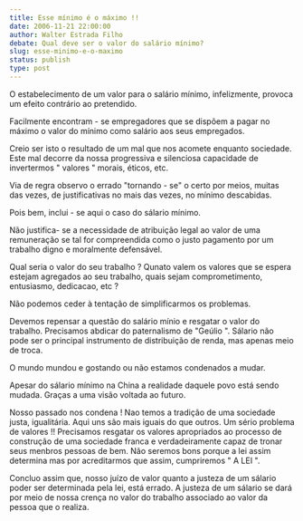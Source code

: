 ```yaml
---
title: Esse mínimo é o máximo !!
date: 2006-11-21 22:00:00
author: Walter Estrada Filho
debate: Qual deve ser o valor do salário mínimo?
slug: esse-minimo-e-o-maximo
status: publish 
type: post
---
```


O estabelecimento de um valor para o salário mínimo, infelizmente, provoca um efeito contrário ao pretendido.  

Facilmente encontram - se empregadores que se dispõem a pagar no máximo o valor do mínimo como salário aos seus empregados.  

Creio ser isto o resultado de um mal que nos acomete enquanto sociedade. Este mal decorre da nossa progressiva e silenciosa capacidade de invertermos " valores " morais, éticos, etc.  

Via de regra observo o errado "tornando - se" o certo por meios, muitas das vezes, de justificativas no mais das vezes, no mínimo descabidas.  

Pois bem, inclui - se aqui o caso do sálario mínimo.  

Não justifica- se a necessidade de atribuição legal ao valor de uma remuneração se tal for compreendida como o justo pagamento por um trabalho digno e moralmente defensável.  

Qual seria o valor do seu trabalho ? Qunato valem os valores que se espera estejam agregados ao seu trabalho, quais sejam comprometimento, entusiasmo, dedicacao, etc ?   

Não podemos ceder à tentação de simplificarmos os problemas.  

Devemos repensar a questão do salário mínio e resgatar o valor do trabalho. Precisamos abdicar do paternalismo de "Geúlio ". Sálario não pode ser o principal instrumento de distribuição de renda, mas apenas meio de troca.  

O mundo mundou e gostando ou não estamos condenados a mudar.  

Apesar do sálario mínimo na China a realidade daquele povo está sendo mudada. Graças a uma visão voltada ao futuro.  

Nosso passado nos condena ! Nao temos a tradição de uma sociedade justa, igualitária. Aqui uns são mais iguais do que outros. Um sério problema de valores !! Precisamos resgatar os valores apropriados ao processo de construção de uma sociedade franca e verdadeiramente capaz de tronar seus menbros pessoas de bem. Não seremos bons porque a lei assim determina mas por acreditarmos que assim, cumpriremos " A LEI ".  

Concluo assim que, nosso juízo de valor quanto a justeza de um sálario poder ser determinada pela lei, está errado. A justeza de um sálario se dará por meio de nossa crença no valor do trabalho associado ao valor da pessoa que o realiza.
